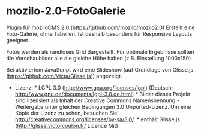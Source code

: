mozilo-2.0-FotoGalerie
======================
Plugin für moziloCMS 2.0 (https://github.com/mozilo/mozilo2.0)
Erstellt eine Foto-Galerie, ohne Tabellen. Ist deshalb besonders für Responsive Layouts geeignet 

Fotos werden als randloses Grid dargestellt. Für optimale Ergebnisse sollten die Vorschaubilder alle die gleiche Höhe haben (z.B. Einstellung 1000x150)

Bei aktiviertem JavaScript wird eine Slideshow (auf Grundlage von Glisse.js (https://github.com/Victa/Glisse.js)) angezeigt.


* Lizenz: 
      * LGPL 3.0 (http://www.gnu.org/licenses/lgpl) (Deutsch: http://www.gnu.de/documents/lgpl-3.0.de.html)
      * Bilder dieses Projekt sind lizensiert als Inhalt der Creative Commons Namensnennung - Weitergabe unter gleichen Bedingungen 3.0 Unported-Lizenz. Um eine Kopie der Lizenz zu sehen, besuchen Sie http://creativecommons.org/licenses/by-sa/3.0/.
      * enthält Glisse.js (http://glisse.victorcoulon.fr/ Licence Mit) 
